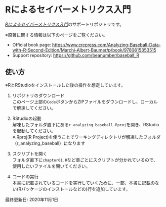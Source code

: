 Rによるセイバーメトリクス入門
================

[*Rによるセイバーメトリクス入門*](https://gihyo.jp/book/2020/978-4-297-11684-2)のサポートリポジトリです。

※原著に関する情報は以下のページをご覧ください。
- Official book page:
    <https://www.crcpress.com/Analyzing-Baseball-Data-with-R-Second-Edition/Marchi-Albert-Baumer/p/book/9780815353515>
- Support repository:
    <https://github.com/beanumber/baseball_R>

## 使い方

※RとRStudioをインストールした後の操作を想定しています。

1. リポジトリのダウンロード<br>このページ上部の`Code`ボタンからZIPファイルをダウンロードし、ローカルで解凍してください。

2. RStudioの起動<br>解凍したフォルダ直下にある`r_analyzing_baseball.Rproj`を開き、RStudioを起動してください。<br>※.Rproj(R Project)を使うことでワーキングディレクトリが解凍したフォルダ（r_analyzing_baseball）になります</span>

3. スクリプトを開く<br>フォルダ直下に`chapter01.R`など章ごとにスクリプトが分かれているので、使用したいファイルを開いてください。

4. コードの実行<br>本書に記載されているコードを実行していくために、一部、本書に記載のない(Rパッケージのインストールなどの)行を追加しています。


最終更新日: 2020年11月1日
